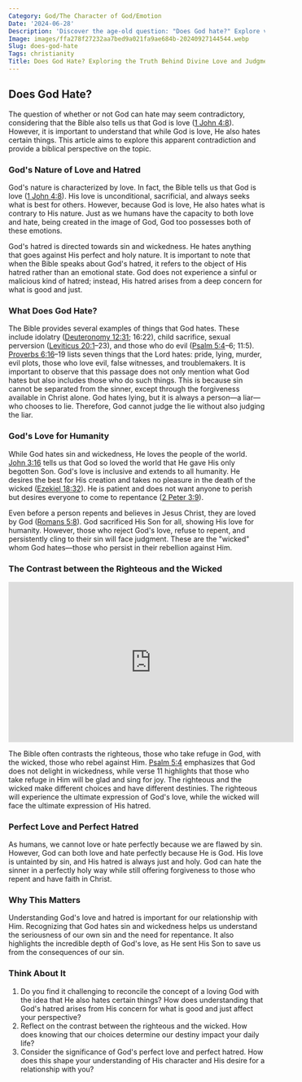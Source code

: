 ```yaml
---
Category: God/The Character of God/Emotion
Date: '2024-06-28'
Description: 'Discover the age-old question: "Does God hate?" Explore various perspectives and religious beliefs on this contentious topic. Delve into the complexities of divine love and judgment.'
Image: images/ffa278f27232aa7bed9a021fa9ae684b-20240927144544.webp
Slug: does-god-hate
Tags: christianity
Title: Does God Hate? Exploring the Truth Behind Divine Love and Judgment
---
```


## Does God Hate?

The question of whether or not God can hate may seem contradictory, considering that the Bible also tells us that God is love ([1 John 4:8](https://www.bibleref.com/1-John/4/1-John-4-8.html)). However, it is important to understand that while God is love, He also hates certain things. This article aims to explore this apparent contradiction and provide a biblical perspective on the topic.

### God's Nature of Love and Hatred

God's nature is characterized by love. In fact, the Bible tells us that God is love ([1 John 4:8](https://www.bibleref.com/1-John/4/1-John-4-8.html)). His love is unconditional, sacrificial, and always seeks what is best for others. However, because God is love, He also hates what is contrary to His nature. Just as we humans have the capacity to both love and hate, being created in the image of God, God too possesses both of these emotions.

God's hatred is directed towards sin and wickedness. He hates anything that goes against His perfect and holy nature. It is important to note that when the Bible speaks about God's hatred, it refers to the object of His hatred rather than an emotional state. God does not experience a sinful or malicious kind of hatred; instead, His hatred arises from a deep concern for what is good and just.

### What Does God Hate?

The Bible provides several examples of things that God hates. These include idolatry ([Deuteronomy 12:31](https://www.bibleref.com/Deuteronomy/12/Deuteronomy-12-31.html); 16:22), child sacrifice, sexual perversion ([Leviticus 20:1](https://www.bibleref.com/Leviticus/20/Leviticus-20-1.html)–23), and those who do evil ([Psalm 5:4](https://www.bibleref.com/Psalm/5/Psalm-5-4.html)–6; 11:5). [Proverbs 6:16](https://www.bibleref.com/Proverbs/6/Proverbs-6-16.html)–19 lists seven things that the Lord hates: pride, lying, murder, evil plots, those who love evil, false witnesses, and troublemakers. It is important to observe that this passage does not only mention what God hates but also includes those who do such things. This is because sin cannot be separated from the sinner, except through the forgiveness available in Christ alone. God hates lying, but it is always a person—a liar—who chooses to lie. Therefore, God cannot judge the lie without also judging the liar.

### God's Love for Humanity

While God hates sin and wickedness, He loves the people of the world. [John 3:16](https://www.bibleref.com/John/3/John-3-16.html) tells us that God so loved the world that He gave His only begotten Son. God's love is inclusive and extends to all humanity. He desires the best for His creation and takes no pleasure in the death of the wicked ([Ezekiel 18:32](https://www.bibleref.com/Ezekiel/18/Ezekiel-18-32.html)). He is patient and does not want anyone to perish but desires everyone to come to repentance ([2 Peter 3:9](https://www.bibleref.com/2-Peter/3/2-Peter-3-9.html)).

Even before a person repents and believes in Jesus Christ, they are loved by God ([Romans 5:8](https://www.bibleref.com/Romans/5/Romans-5-8.html)). God sacrificed His Son for all, showing His love for humanity. However, those who reject God's love, refuse to repent, and persistently cling to their sin will face judgment. These are the "wicked" whom God hates—those who persist in their rebellion against Him.

### The Contrast between the Righteous and the Wicked


<iframe width="560" height="315" src="https://www.youtube.com/embed/sRPN9_C-HSE" frameborder="0" allow="autoplay; encrypted-media" allowfullscreen></iframe>


The Bible often contrasts the righteous, those who take refuge in God, with the wicked, those who rebel against Him. [Psalm 5:4](https://www.bibleref.com/Psalm/5/Psalm-5-4.html) emphasizes that God does not delight in wickedness, while verse 11 highlights that those who take refuge in Him will be glad and sing for joy. The righteous and the wicked make different choices and have different destinies. The righteous will experience the ultimate expression of God's love, while the wicked will face the ultimate expression of His hatred.

### Perfect Love and Perfect Hatred

As humans, we cannot love or hate perfectly because we are flawed by sin. However, God can both love and hate perfectly because He is God. His love is untainted by sin, and His hatred is always just and holy. God can hate the sinner in a perfectly holy way while still offering forgiveness to those who repent and have faith in Christ.

### Why This Matters

Understanding God's love and hatred is important for our relationship with Him. Recognizing that God hates sin and wickedness helps us understand the seriousness of our own sin and the need for repentance. It also highlights the incredible depth of God's love, as He sent His Son to save us from the consequences of our sin.

### Think About It

1. Do you find it challenging to reconcile the concept of a loving God with the idea that He also hates certain things? How does understanding that God's hatred arises from His concern for what is good and just affect your perspective?
2. Reflect on the contrast between the righteous and the wicked. How does knowing that our choices determine our destiny impact your daily life?
3. Consider the significance of God's perfect love and perfect hatred. How does this shape your understanding of His character and His desire for a relationship with you?